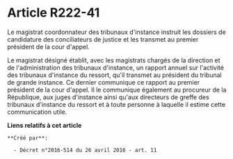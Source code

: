 # Article R222-41

Le magistrat coordonnateur des tribunaux d'instance instruit les dossiers de candidature des conciliateurs de justice et les
transmet au premier président de la cour d'appel.

Le magistrat désigné établit, avec les magistrats chargés de la direction et de l'administration des tribunaux d'instance, un
rapport annuel sur l'activité des tribunaux d'instance du ressort, qu'il transmet au président du tribunal de grande
instance. Ce dernier communique ce rapport au premier président de la cour d'appel. Il le communique également au procureur
de la République, aux juges d'instance ainsi qu'aux directeurs de greffe des tribunaux d'instance du ressort et à toute
personne à laquelle il estime cette communication utile.

**Liens relatifs à cet article**

	**Créé par**:

	  - Décret n°2016-514 du 26 avril 2016 - art. 11
